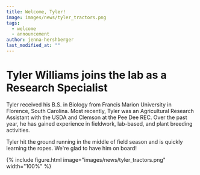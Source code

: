 ```yaml
---
title: Welcome, Tyler!
image: images/news/tyler_tractors.png
tags:
  - welcome
  - announcement
author: jenna-hershberger
last_modified_at: ""
---
```

<!-- excerpt start -->
# Tyler Williams joins the lab as a Research Specialist
<!-- excerpt end -->
Tyler received his B.S. in Biology from Francis Marion University in Florence, South Carolina. Most recently, Tyler was an Agricultural Research Assistant with the USDA and Clemson at the Pee Dee REC. Over the past year, he has gained experience in fieldwork, lab-based, and plant breeding activities.

Tyler hit the ground running in the middle of field season and is quickly learning the ropes. We're glad to have him on board!

{%
  include figure.html
  image="images/news/tyler_tractors.png"
  width="100%"
%}
